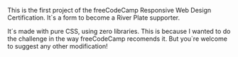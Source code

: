 This is the first project of the freeCodeCamp Responsive Web Design Certification. It`s a form to become a River Plate supporter. 

It´s made with pure CSS, using zero libraries. This is because I wanted to do the challenge in the way freeCodeCamp recomends it. But you`re welcome to suggest any other modification!
